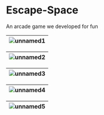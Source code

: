 # Escape-Space
An arcade game we developed for fun



|![unnamed1](https://user-images.githubusercontent.com/37701256/137760528-6d9dd986-16bf-488a-a79f-ea0acfbcb348.jpeg)|
| :-: |

|![unnamed2](https://user-images.githubusercontent.com/37701256/137760536-aa78c6cf-8731-40e1-97dc-fb9e6faa274a.jpeg)|
| :-: |

|![unnamed3](https://user-images.githubusercontent.com/37701256/137760545-4540a249-27fb-4d46-9251-b431b0100097.jpeg)|
| :-: |

|![unnamed4](https://user-images.githubusercontent.com/37701256/137760555-e9819121-f64e-4d81-aa68-ef8355a62836.jpeg)|
| :-: |

|![unnamed5](https://user-images.githubusercontent.com/37701256/137760562-c1c8fd9a-aeb8-4bec-8c4c-2a38b1053734.jpeg)|
| :-: |
